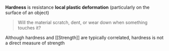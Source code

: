 **Hardness** is resistance **local plastic deformation** (particularly on the surface of an object)

> Will the material scratch, dent, or wear down when something touches it?

Although hardness and [[Strength]] are typically correlated, hardness is not a direct measure of strength